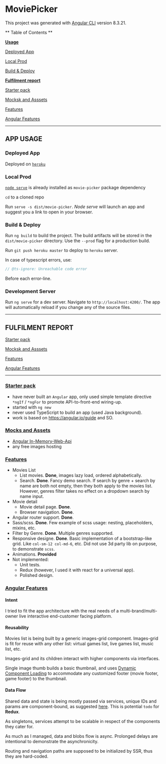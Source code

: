 # MoviePicker

This project was generated with [Angular CLI](https://github.com/angular/angular-cli) version 8.3.21.

** Table of Contents **

**[Usage](#app-usage)**

[Deployed App](#app-usage)

[Local Prod](#app-usage-local-prod)

[Build & Deploy](#app-usage-build-deploy)

**[Fulfilment report](report)**

[Starter pack](#report-starter)

[Mocksk and Asssets](#report-mocks-assets)

[Features](#report-features)

[Angular Features](#report-features)


---

## [](#app-usage) APP USAGE

### [](#app-usage-deployed-app)Deployed App

Deployed on [`heroku`](https://asolonenko-movie-picker.herokuapp.com/)

### [](#app-usage-local-prod)Local Prod

[`node serve`](https://www.npmjs.com/package/serve) is already installed as `movie-picker` package dependency 

`cd` to a cloned repo

Run `serve -s dist/movie-picker`. _Node serve_ will launch an app and suggest you a link to open in your browser.
### [](#app-usage-build-deploy)Build & Deploy
Run `ng build` to build the project. The build artifacts will be stored in the `dist/movie-picker` directory. Use the `--prod` flag for a production build.

Run `git push heroku master` to deploy to `heroku` server.

In case of typescript errors, use:
```typescript
// @ts-ignore: Unreachable code error
```
Before each error-line.

### [](#app-usage-development-server)Development Server

Run `ng serve` for a dev server. Navigate to `http://localhost:4200/`. The app will automatically reload if you change any of the source files.


---

## [](#report) FULFILMENT REPORT
[Starter pack](#report-starter)

[Mocksk and Asssets](#report-mocks-assets)

[Features](#report-features)

[Angular Features](#report-features)

---
### [Starter pack](#report-starter)
- have never built an `Angular` app, only used simple template directive `*ngIf` / `*ngFor` to promote API-to-front-end wiring-up.
- started with `ng new`
- never used TypeScript to build an app (used Java background).
- work is based on https://angular.io/guide and SO.

### [Mocks and Assets](#report-mocks-assets)

- [Angular In-Memory-Web-Api](https://angular.io/guide/http)
- any free images hosting

### [Features](#report-features)

- Movies List
   - List movies. **Done**, images lazy load, ordered alphabetically.
   - Search. **Done**. Fancy demo search. If search by genre + search by name are both not empty, then they both apply to the movies list. However, genres filter takes no effect on a dropdown search by name input.
- Movie detail
   - Movie detail page. **Done**.
   - Browser navigation. **Done**.
- Angular router support. **Done**.
- Sass/scss. **Done**. Few example of scss usage: nesting, placeholders, mixins, etc.
- Filter by Genre. **Done**. Multiple genres supported.
- Responsive designe. **Done**. Basic implementation of a bootstrap-like grid. Like `col-sm-12 col-md-6`, etc. Did not use 3d party lib on purpose, to demonstrate `scss`.
- Animations. **Provided**
- Not implemented:
   - Unit tests.
   - Redux (however, I used it with react for a universal app).
   - Polished design.

### [Angular Features](#report-angular-features)

#### Intent

I tried to fit the app architecture with the real needs of a multi-brand/multi-owner live interactive end-customer facing platform.

#### Reusability

Movies list is being built by a generic images-grid component. Images-grid is fit for reuse with any other list: virtual games list, live games list, music list, etc.

Images-grid and its children interact with higher components via interfaces.

Single image thumb builds a basic thumbnail, and uses [Dynamic Component Loading](https://angular.io/guide/dynamic-component-loader) to accommodate any customized footer (movie footer, game footer) to the thumbnail.

#### Data Flow

Shared data and state is being mostly passed via services, unique IDs and params are component-bound, as suggested [here](https://angular.io/guide/component-interaction). This is potential `todo` for **Redux**.

As singletons, services attempt to be scalable in respect of the components they cater for.

As much as I managed, data and blobs flow is async. Prolonged delays are intentional to demonstrate the asynchronicity.

Routing and navigation paths are supposed to be initialized by SSR, thus they are hard-coded. 

